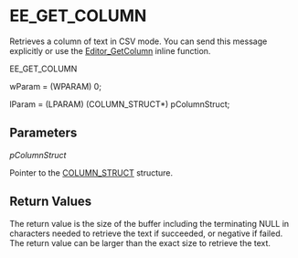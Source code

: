 # EE\_GET\_COLUMN

Retrieves a column of text in CSV mode. You can send this message explicitly or use the
[Editor\_GetColumn](../macro/editor_getcolumn) inline function.

EE\_GET\_COLUMN

wParam = (WPARAM) 0;

lParam = (LPARAM) (COLUMN\_STRUCT\*) pColumnStruct;

## Parameters

_pColumnStruct_

Pointer to the [COLUMN\_STRUCT](../structure/column_struct) structure.

## Return Values

The return value is the size of the buffer including the terminating NULL in characters needed to retrieve the text if succeeded, or negative if failed. The return value can be larger than the exact size to retrieve the text.
